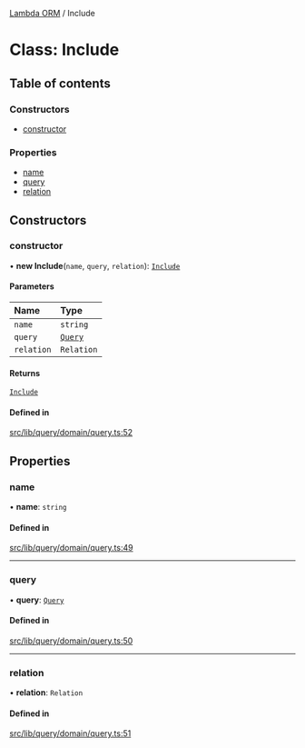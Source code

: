 [Lambda ORM](../README.md) / Include

# Class: Include

## Table of contents

### Constructors

- [constructor](Include.md#constructor)

### Properties

- [name](Include.md#name)
- [query](Include.md#query)
- [relation](Include.md#relation)

## Constructors

### constructor

• **new Include**(`name`, `query`, `relation`): [`Include`](Include.md)

#### Parameters

| Name | Type |
| :------ | :------ |
| `name` | `string` |
| `query` | [`Query`](Query.md) |
| `relation` | `Relation` |

#### Returns

[`Include`](Include.md)

#### Defined in

[src/lib/query/domain/query.ts:52](https://github.com/FlavioLionelRita/lambdaorm/blob/e6abcc99/src/lib/query/domain/query.ts#L52)

## Properties

### name

• **name**: `string`

#### Defined in

[src/lib/query/domain/query.ts:49](https://github.com/FlavioLionelRita/lambdaorm/blob/e6abcc99/src/lib/query/domain/query.ts#L49)

___

### query

• **query**: [`Query`](Query.md)

#### Defined in

[src/lib/query/domain/query.ts:50](https://github.com/FlavioLionelRita/lambdaorm/blob/e6abcc99/src/lib/query/domain/query.ts#L50)

___

### relation

• **relation**: `Relation`

#### Defined in

[src/lib/query/domain/query.ts:51](https://github.com/FlavioLionelRita/lambdaorm/blob/e6abcc99/src/lib/query/domain/query.ts#L51)
